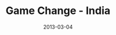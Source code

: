 ---
layout: media
category: media
title: "Game Change - India"
date: 2013-03-04
description: "India update - Feb. 16, 2013"
tag: 
 - game-change
 - india
video: "http://s3.amazonaws.com/crossroads-media/other-media/video/India_GC_Update.mp4"
video-poster: "http://s3.amazonaws.com/crossroads-media/images/India_still.jpg"
---
